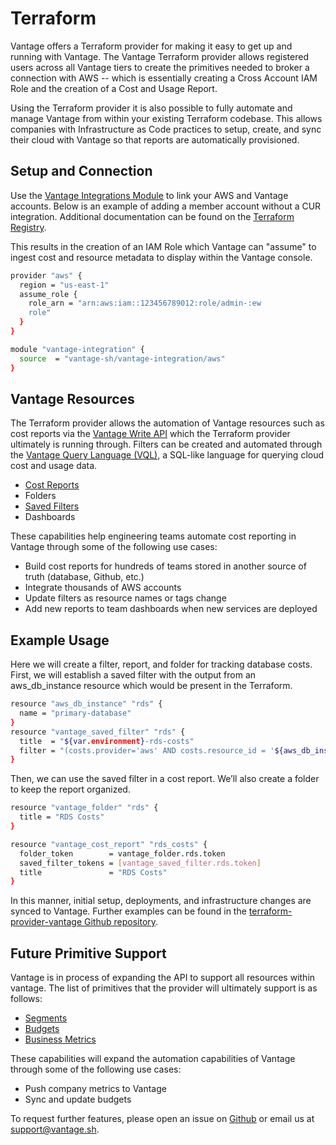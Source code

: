 # Terraform

Vantage offers a Terraform provider for making it easy to get up and running with Vantage. The Vantage Terraform provider allows registered users across all Vantage tiers to create the primitives needed to broker a connection with AWS -- which is essentially creating a Cross Account IAM Role and the creation of a Cost and Usage Report.

Using the Terraform provider it is also possible to fully automate and manage Vantage from within your existing Terraform codebase. This allows companies with Infrastructure as Code practices to setup, create, and sync their cloud with Vantage so that reports are automatically provisioned.

## Setup and Connection

Use the [Vantage Integrations Module](https://registry.terraform.io/modules/vantage-sh/vantage-integration/aws/latest) to link your AWS and Vantage accounts. Below is an example of adding a member account without a CUR integration. Additional documentation can be found on the [Terraform Registry](https://registry.terraform.io/modules/vantage-sh/vantage-integration/aws/latest).

This results in the creation of an IAM Role which Vantage can "assume" to ingest cost and resource metadata to display within the Vantage console.

```bash
provider "aws" {
  region = "us-east-1"
  assume_role {
    role_arn = "arn:aws:iam::123456789012:role/admin-:ew
    role"
  }
}

module "vantage-integration" {
  source  = "vantage-sh/vantage-integration/aws"
}
```

## Vantage Resources

The Terraform provider allows the automation of Vantage resources such as cost reports via the [Vantage Write API](https://vantage.readme.io/reference/general) which the Terraform provider ultimately is running through. Filters can be created and automated through the [Vantage Query Language (VQL)](/vql), a SQL-like language for querying cloud cost and usage data.

- [Cost Reports](/cost_reports)
- Folders
- [Saved Filters](/cost_reports#saved-filters)
- Dashboards

These capabilities help engineering teams automate cost reporting in Vantage through some of the following use cases:

- Build cost reports for hundreds of teams stored in another source of truth (database, Github, etc.)
- Integrate thousands of AWS accounts
- Update filters as resource names or tags change
- Add new reports to team dashboards when new services are deployed

## Example Usage

Here we will create a filter, report, and folder for tracking database costs. First, we will establish a saved filter with the output from an aws_db_instance resource which would be present in the Terraform.

```bash
resource "aws_db_instance" "rds" {
  name = "primary-database"
}
resource "vantage_saved_filter" "rds" {
  title  = "${var.environment}-rds-costs"
  filter = "(costs.provider='aws' AND costs.resource_id = '${aws_db_instance.core-rds[0].arn}')"
}
```

Then, we can use the saved filter in a cost report. We’ll also create a folder to keep the report organized.

```bash
resource "vantage_folder" "rds" {
  title = "RDS Costs"
}

resource "vantage_cost_report" "rds_costs" {
  folder_token        = vantage_folder.rds.token
  saved_filter_tokens = [vantage_saved_filter.rds.token]
  title               = "RDS Costs"
}
```

In this manner, initial setup, deployments, and infrastructure changes are synced to Vantage. Further examples can be found in the [terraform-provider-vantage Github repository](https://github.com/vantage-sh/terraform-provider-vantage/tree/main/examples).

## Future Primitive Support

Vantage is in process of expanding the API to support all resources within vantage. The list of primitives that the provider will ultimately support is as follows:

- [Segments](/segments)
- [Budgets](/budgets)
- [Business Metrics](/per_unit_costs#importing-business-metrics)

These capabilities will expand the automation capabilities of Vantage through some of the following use cases:

- Push company metrics to Vantage
- Sync and update budgets

To request further features, please open an issue on [Github](https://github.com/vantage-sh/terraform-aws-vantage-integration) or email us at support@vantage.sh.
